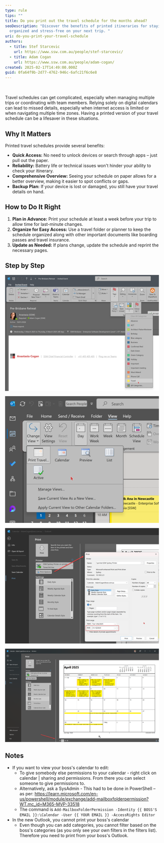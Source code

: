 ```yaml
---
type: rule
tips: ""
title: Do you print out the travel schedule for the months ahead?
seoDescription: "Discover the benefits of printed itineraries for staying
  organized and stress-free on your next trip. "
uri: do-you-print-your-travel-schedule
authors:
  - title: Stef Starcevic
    url: https://www.ssw.com.au/people/stef-starcevic/
  - title: Adam Cogan
    url: https://www.ssw.com.au/people/adam-cogan/
created: 2025-02-17T14:49:00.000Z
guid: 0fa64f9b-2d77-4762-946c-6afc21f6c6e8
---
```

\
\
Travel schedules can get complicated, especially when managing multiple trips or coordinating with team members. Relying solely on digital calendars can lead to missed details, especially when internet access is limited or when navigating multiple time zones. Having a printed version of your travel schedule can be a lifesaver in these situations.

<!--endintro-->

## Why It Matters

Printed travel schedules provide several benefits:

* **Quick Access:** No need to unlock devices or search through apps – just pull out the paper.
* **Reliability:** Battery life or technical issues won't hinder your ability to check your itinerary.
* **Comprehensive Overview:** Seeing your schedule on paper allows for a better overview, making it easier to spot conflicts or gaps.
* **Backup Plan:** If your device is lost or damaged, you still have your travel details on hand.

## How to Do It Right

1. **Plan in Advance:** Print your schedule at least a week before your trip to allow time for last-minute changes.
2. **Organize for Easy Access:** Use a travel folder or planner to keep the schedule organized along with other important documents like boarding passes and travel insurance.
3. **Update as Needed:** If plans change, update the schedule and reprint the necessary pages.

## Step by Step

![1. When you get an appointment, categorise it as "Travel"](pa-rule-1.png)

![2. Make a view that shows only your travel appointments](pa-rule-2.png)

![3. Set the date period to the end of year:  Print Options | Print Range| End Date](pa-rule-3.png)

![4. Print from that view](pa-rule-4.png)

## Notes

* If you want to view your boss's calendar to edit:
  * To give somebody else permissions to your calendar - right click on calendar | sharing and permissions. From there you can select someone to give permissions to.  
  * Alternatively, ask a SysAdmin - This had to be done in PowerShell – as per: <https://learn.microsoft.com/en-us/powershell/module/exchange/add-mailboxfolderpermission?WT.mc_id=M365-MVP-33518>
  * The command is
```Add-MailboxFolderPermission -Identity {{ BOSS'S EMAIL }}:\Calendar -User {{ YOUR EMAIL }} -AccessRights Editor```
* In the new Outlook, you cannot print your boss's calendar
  * Even though you can add categories, you cannot filter based on the boss's categories (as you only see your own filters in the filters list). Therefore you need to print from your boss's Outlook.
